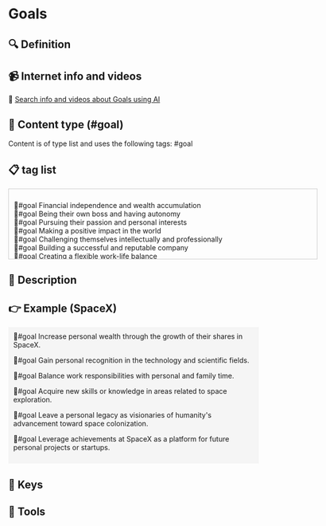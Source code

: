 
# Goals


## 🔍 Definition



## 📹 Internet info and videos
🤖 [Search info and videos about Goals using AI](https://www.perplexity.ai/search?q=videos+about+Goals:+
)

## 📰 Content type (#goal)
Content is of type list and uses the following tags: #goal



## 📋 tag list

<div style='max-height: 120px; overflow-y: auto; border: 1px solid #ccc; padding: 10px; width: 600px;'>
  <ul style='list-style-type: none; padding-left: 0;'>


<li>🎯#goal  Financial independence and wealth accumulation</li>
<li>🎯#goal  Being their own boss and having autonomy</li>
<li>🎯#goal  Pursuing their passion and personal interests</li>
<li>🎯#goal  Making a positive impact in the world</li>
<li>🎯#goal  Challenging themselves intellectually and professionally</li>
<li>🎯#goal  Building a successful and reputable company</li>
<li>🎯#goal  Creating a flexible work-life balance</li>
<li>🎯#goal  Developing leadership and management skills</li>
<li>🎯#goal  Fostering creativity and innovation</li>
<li>🎯#goal  Establishing a legacy or leaving a lasting mark</li>
<li>🎯#goal  Creating job opportunities and contributing to economic growth</li>
<li>🎯#goal  Continuous learning and personal growth</li>
<li>🎯#goal  Networking and building valuable connections</li>
<li>🎯#goal  Overcoming personal and professional challenges</li>
<li>🎯#goal  Taking risks and embracing entrepreneurship</li>
<li>🎯#goal  Finding personal fulfillment and satisfaction</li>
<li>🎯#goal  Balancing work and personal life priorities</li>
<li>🎯#goal  Having the freedom to pursue new ventures and ideas</li>
<li>🎯#goal  Inspiring and empowering others</li>
<li>🎯#goal  Contributing to social causes and philanthropy</li>
<li>🎯#goal  Gaining recognition and respect in the industry</li>
<li>🎯#goal  Embracing a dynamic and fast-paced work environment</li>
<li>🎯#goal  Personal and professional development of their team members</li>
<li>🎯#goal  Mentoring and guiding aspiring entrepreneurs</li>
<li>🎯#goal  Engaging in lifelong learning and skill development</li>
<li>🎯#goal  Achieving work-life integration and harmony</li>
<li>🎯#goal  Creating a positive work culture and environment</li>
<li>🎯#goal  Overcoming obstacles and learning from failures</li>
<li>🎯#goal  Striving for personal and professional excellence</li>
<li>🎯#goal  Embracing new technologies and innovation</li>
<li>🎯#goal  Collaborating with like-minded individuals and teams</li>
<li>🎯#goal  Empowering and empowering others to succeed</li>
<li>🎯#goal  Building a diverse and inclusive organization</li>
<li>🎯#goal  Being a thought leader and industry influencer</li>
<li>🎯#goal  Pursuing a flexible and adaptable career path</li>
<li>🎯#goal  Contributing to the growth and success of the startup ecosystem</li>
<li>🎯#goal  Embracing a continuous improvement mindset</li>
<li>🎯#goal  Cultivating resilience and perseverance</li>
<li>🎯#goal  Enjoying the journey and celebrating milestones</li>
<li>🎯#goal  Living a purpose-driven and fulfilling life</li>
<li>🎯#goal  Maximize shareholder value</li>
<li>🎯#goal  Increase company valuation</li>
<li>🎯#goal  Go public (IPO)</li>
<li>🎯#goal  Achieve sustainable profitability</li>
<li>🎯#goal  Expand market share</li>
<li>🎯#goal  Build a strong and recognizable brand</li>
<li>🎯#goal  Attract and retain top-tier investors</li>
<li>🎯#goal  Establish a global presence</li>
<li>🎯#goal  Foster innovation and disruptive technologies</li>
<li>🎯#goal  Create a scalable and efficient business model</li>
<li>🎯#goal  Achieve industry leadership</li>
<li>🎯#goal  Build a diverse and high-performing team</li>
<li>🎯#goal  Develop strategic partnerships and alliances</li>
<li>🎯#goal  Drive customer loyalty and satisfaction</li>
<li>🎯#goal  Leverage data analytics for strategic decision-making</li>
<li>🎯#goal  Enhance operational efficiency and cost-effectiveness</li>
<li>🎯#goal  Accelerate product development and time to market</li>
<li>🎯#goal  Establish a strong intellectual property portfolio</li>
<li>🎯#goal  Drive market disruption and transformation</li>
<li>🎯#goal  Expand into new markets or industries</li>
<li>🎯#goal  Foster a culture of continuous learning and improvement</li>
<li>🎯#goal  Embrace sustainability and corporate social responsibility</li>
<li>🎯#goal  Optimize capital structure and financing options</li>
<li>🎯#goal  Mitigate risks and ensure regulatory compliance</li>
<li>🎯#goal  Foster a collaborative ecosystem for innovation</li>
<li>🎯#goal  Optimize supply chain and logistics operations</li>
<li>🎯#goal  Drive digital transformation within the organization</li>
<li>🎯#goal  Develop and execute a robust marketing and sales strategy</li>
<li>🎯#goal  Foster a customer-centric approach and user experience</li>
<li>🎯#goal  Attract and retain top talent in the industry</li>
<li>🎯#goal  Embrace emerging technologies and trends</li>
<li>🎯#goal  Create a strong competitive advantage</li>
<li>🎯#goal  Expand and diversify product or service offerings</li>
<li>🎯#goal  Enhance shareholder communication and transparency</li>
<li>🎯#goal  Foster a culture of entrepreneurship and creativity</li>
<li>🎯#goal  Establish a strong corporate governance framework</li>
<li>🎯#goal  Drive operational excellence and quality control</li>
<li>🎯#goal  Attract strategic acquisitions or partnerships</li>
<li>🎯#goal  Optimize pricing strategies and revenue streams</li>
<li>🎯#goal  Deliver long-term sustainable growth and value creation</li>

  </ul>
</div>

## 📖 Description


## 👉 Example (SpaceX)

<div style="background-color: #f5f5f5; padding: 10px;">🎯#goal Increase personal wealth through the growth of their shares in SpaceX.  

🎯#goal Gain personal recognition in the technology and scientific fields.   

🎯#goal Balance work responsibilities with personal and family time.  

🎯#goal Acquire new skills or knowledge in areas related to space exploration.    

🎯#goal Leave a personal legacy as visionaries of humanity's advancement toward space colonization.  

🎯#goal Leverage achievements at SpaceX as a platform for future personal projects or startups.    

</div>

## 🔑 Keys



## 🧰 Tools

